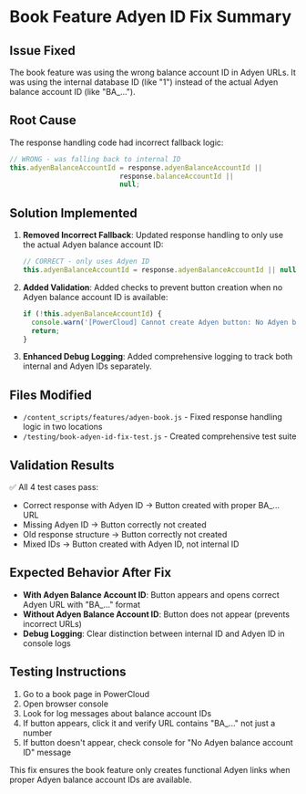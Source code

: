 # Book Feature Adyen ID Fix Summary

## Issue Fixed
The book feature was using the wrong balance account ID in Adyen URLs. It was using the internal database ID (like "1") instead of the actual Adyen balance account ID (like "BA_...").

## Root Cause
The response handling code had incorrect fallback logic:
```javascript
// WRONG - was falling back to internal ID
this.adyenBalanceAccountId = response.adyenBalanceAccountId || 
                           response.balanceAccountId || 
                           null;
```

## Solution Implemented
1. **Removed Incorrect Fallback**: Updated response handling to only use the actual Adyen balance account ID:
   ```javascript
   // CORRECT - only uses Adyen ID
   this.adyenBalanceAccountId = response.adyenBalanceAccountId || null;
   ```

2. **Added Validation**: Added checks to prevent button creation when no Adyen balance account ID is available:
   ```javascript
   if (!this.adyenBalanceAccountId) {
     console.warn('[PowerCloud] Cannot create Adyen button: No Adyen balance account ID available');
     return;
   }
   ```

3. **Enhanced Debug Logging**: Added comprehensive logging to track both internal and Adyen IDs separately.

## Files Modified
- `/content_scripts/features/adyen-book.js` - Fixed response handling logic in two locations
- `/testing/book-adyen-id-fix-test.js` - Created comprehensive test suite

## Validation Results
✅ All 4 test cases pass:
- Correct response with Adyen ID → Button created with proper BA_... URL
- Missing Adyen ID → Button correctly not created  
- Old response structure → Button correctly not created
- Mixed IDs → Button created with Adyen ID, not internal ID

## Expected Behavior After Fix
- **With Adyen Balance Account ID**: Button appears and opens correct Adyen URL with "BA_..." format
- **Without Adyen Balance Account ID**: Button does not appear (prevents incorrect URLs)
- **Debug Logging**: Clear distinction between internal ID and Adyen ID in console logs

## Testing Instructions
1. Go to a book page in PowerCloud
2. Open browser console  
3. Look for log messages about balance account IDs
4. If button appears, click it and verify URL contains "BA_..." not just a number
5. If button doesn't appear, check console for "No Adyen balance account ID" message

This fix ensures the book feature only creates functional Adyen links when proper Adyen balance account IDs are available.
